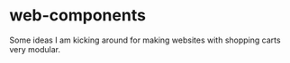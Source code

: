 # web-components
Some ideas I am kicking around for making websites with shopping carts very modular.
